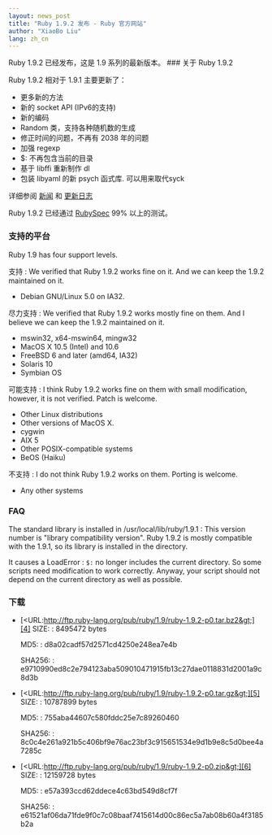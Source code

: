 ```yaml
---
layout: news_post
title: "Ruby 1.9.2 发布 - Ruby 官方网站"
author: "XiaoBo Liu"
lang: zh_cn
---
```


 Ruby 1.9.2 已经发布，这是 1.9 系列的最新版本。 ### 关于 Ruby 1.9.2

Ruby 1.9.2 相对于 1.9.1 主要更新了：

* 更多新的方法
* 新的 socket API (IPv6的支持)
* 新的编码
* Random 类，支持各种随机数的生成
* 修正时间的问题，不再有 2038 年的问题
* 加强 regexp
* $: 不再包含当前的目录
* 基于 libffi 重新制作 dl
* 包装 libyaml 的新 psych 函式库. 可以用来取代syck

详细参阅 [新闻][1] 和 [更新日志][2]

Ruby 1.9.2 已经通过 [RubySpec][3] 99% 以上的测试。

### 支持的平台

Ruby 1.9 has four support levels.

支持
: We verified that Ruby 1.9.2 works fine on it. And we can keep the
  1.9.2 maintained on it.
  * Debian GNU/Linux 5.0 on IA32.

尽力支持
: We verified that Ruby 1.9.2 works mostly fine on them. And I believe
  we can keep the 1.9.2 maintained on it.
  * mswin32, x64-mswin64, mingw32
  * MacOS X 10.5 (Intel) and 10.6
  * FreeBSD 6 and later (amd64, IA32)
  * Solaris 10
  * Symbian OS

可能支持
: I think Ruby 1.9.2 works fine on them with small modification,
  however, it is not verified. Patch is welcome.
  * Other Linux distributions
  * Other versions of MacOS X.
  * cygwin
  * AIX 5
  * Other POSIX-compatible systems
  * BeOS (Haiku)

不支持
: I do not think Ruby 1.9.2 works on them. Porting is welcome.
  * Any other systems

### FAQ

The standard library is installed in /usr/local/lib/ruby/1.9.1
: This version number is \"library compatibility version\". Ruby 1.9.2
  is mostly compatible with the 1.9.1, so its library is installed in
  the directory.

It causes a LoadError
: `$:` no longer includes the current directory. So some scripts need
  modification to work correctly. Anyway, your script should not depend
  on the current directory as well as possible.

### 下载

* [&lt;URL:http://ftp.ruby-lang.org/pub/ruby/1.9/ruby-1.9.2-p0.tar.bz2&gt;][4]
  SIZE:
  : 8495472 bytes
  
  MD5:
  : d8a02cadf57d2571cd4250e248ea7e4b
  
  SHA256:
  : e9710990ed8c2e794123aba509010471915fb13c27dae0118831d2001a9c8d3b

* [&lt;URL:http://ftp.ruby-lang.org/pub/ruby/1.9/ruby-1.9.2-p0.tar.gz&gt;][5]
  SIZE:
  : 10787899 bytes
  
  MD5:
  : 755aba44607c580fddc25e7c89260460
  
  SHA256:
  : 8c0c4e261a921b5c406bf9e76ac23bf3c915651534e9d1b9e8c5d0bee4a7285c

* [&lt;URL:http://ftp.ruby-lang.org/pub/ruby/1.9/ruby-1.9.2-p0.zip&gt;][6]
  SIZE:
  : 12159728 bytes
  
  MD5:
  : e57a393ccd62ddece4c63bd549d8cf7f
  
  SHA256:
  : e61521af06da71fde9f0c7c08baaf7415614d00c86ec5a7ab08b60a4f3185b2a



[1]: http://svn.ruby-lang.org/repos/ruby/tags/v1_9_2_0/NEWS 
[2]: http://svn.ruby-lang.org/repos/ruby/tags/v1_9_2_0/ChangeLog 
[3]: http://www.rubyspec.org 
[4]: http://ftp.ruby-lang.org/pub/ruby/1.9/ruby-1.9.2-p0.tar.bz2 
[5]: http://ftp.ruby-lang.org/pub/ruby/1.9/ruby-1.9.2-p0.tar.gz 
[6]: http://ftp.ruby-lang.org/pub/ruby/1.9/ruby-1.9.2-p0.zip 
